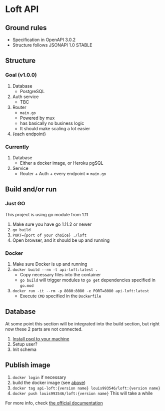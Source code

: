 # Loft API

## Ground rules

- Specification in OpenAPI 3.0.2
- Structure follows JSONAPI 1.0 STABLE

## Structure

### Goal (v1.0.0)

1. Database
   - PostgreSQL
2. Auth service
   - TBC
3. Router
   - `main.go`
   - Powered by mux
   - has basically no business logic
   - It should make scaling a lot easier
4. {each endpoint}

### Currently

1. Database
   - Either a docker image, or Heroku pgSQL
2. Service
   - Router + Auth + every endpoint = `main.go`

## Build and/or run

### Just GO

This project is using go module from 1.11

1. Make sure you have go 1.11.2 or newer
2. `go build`
3. `PORT={port of your choice} ./loft`
4. Open browser, and it should be up and running

### Docker

1. Make sure Docker is up and running
2. `docker build --rm -t api-loft:latest .`
   - Copy necessary files into the container
   - `go build` will trigger modules to `go get` dependencies specified in `go.mod`
3. `docker run -it --rm -p 8080:8080 -e PORT=8080 api-loft:latest`
   - Execute `CMD` specified in the `Dockerfile`

## Database

At some point this section will be integrated into the build section, but right now these 2 parts are not connected.

1. [Install psql to your machine](https://www.postgresql.org/download/)
2. Setup user?
3. Init schema

## Publish image

1. `docker login` if necessary
2. build the docker image (see [above](#docker))
3. `docker tag api-loft:{version name} louis993546/loft:{version name}`
4. `docker push louis993546/loft:{version name}`
   This will take a while

For more info, check [the official documentation](https://docs.docker.com/docker-cloud/builds/push-images/)